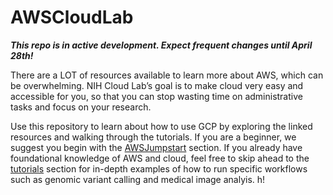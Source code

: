 # AWSCloudLab

***This repo is in active development. Expect frequent changes until April 28th!***

There are a LOT of resources available to learn more about AWS, which can be overwhelming. NIH Cloud Lab’s goal is to make cloud very easy and accessible for you, so that you can stop wasting time on administrative tasks and focus on your research. 

Use this repository to learn about how to use GCP by exploring the linked resources and walking through the tutorials. If you are a beginner, we suggest you begin with the [AWSJumpstart](AWSJumpstart) section. If you already have foundational knowledge of AWS and cloud, feel free to skip ahead to the [tutorials](AWSJumpstart/tutorials) section for in-depth examples of how to run specific workflows such as genomic variant calling and medical image analyis.
h! 
